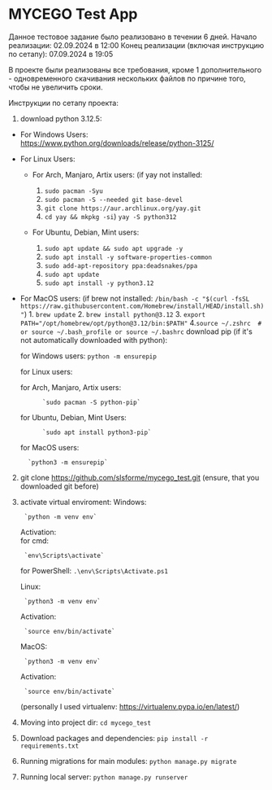 # MYCEGO Test App

Данное тестовое задание было реализовано в течении 6 дней.
Начало реализации: 02.09.2024 в 12:00
Конец реализации (включая инструкцию по сетапу): 07.09.2024 в 19:05

В проекте были реализованы все требования, кроме 1 дополнительного - одновременного скачивания нескольких файлов по причине того,
чтобы не увеличить сроки. 

Инструкции по сетапу проекта:
1. download python 3.12.5:
- For Windows Users: https://www.python.org/downloads/release/python-3125/
- For Linux Users:

	- For Arch, Manjaro, Artix users:
		 (if yay not installed: 
		 1. `sudo pacman -Syu`
		 2. `sudo pacman -S --needed git base-devel`
		 3. `git clone https://aur.archlinux.org/yay.git`
		 4.  `cd yay && mkpkg -si`)
		`yay -S python312`

	- For Ubuntu, Debian, Mint users: 
		1. `sudo apt update && sudo apt upgrade -y`
		2. `sudo apt install -y software-properties-common`
		3. `sudo add-apt-repository ppa:deadsnakes/ppa`
		4. `sudo apt update`
		5. `sudo apt install -y python3.12`
  
- For MacOS users:
		(if brew not installed: `/bin/bash -c "$(curl -fsSL https://raw.githubusercontent.com/Homebrew/install/HEAD/install.sh)"`)
		1. `brew update`
		2. `brew install python@3.12`
		3. `export PATH="/opt/homebrew/opt/python@3.12/bin:$PATH"`
		4.`source ~/.zshrc  # or source ~/.bash_profile or source ~/.bashrc`
download pip (if it's not automatically downloaded with python):

	for Windows users:
		`python -m ensurepip`

	for Linux users:

	for Arch, Manjaro, Artix users:

			`sudo pacman -S python-pip`
  
	for Ubuntu, Debian, Mint Users:

			`sudo apt install python3-pip`
  
	for MacOS users:

		`python3 -m ensurepip`
  
2. git clone https://github.com/slsforme/mycego_test.git (ensure, that you downloaded git before)
3. activate virtual enviroment:
	Windows:

		`python -m venv env`
	Activation:			
	for cmd:

		`env\Scripts\activate`

	for PowerShell:
		`.\env\Scripts\Activate.ps1`

	Linux:

		`python3 -m venv env`
   
	Activation:

		`source env/bin/activate`

	MacOS:

		`python3 -m venv env`
	Activation:

		`source env/bin/activate`
	(personally I used virtualenv: https://virtualenv.pypa.io/en/latest/)
1. Moving into project dir:
	`cd mycego_test`
5. Download packages and dependencies:
	`pip install -r requirements.txt`
6. Running migrations for main modules:
	`python manage.py migrate`
7. Running local server: 
    `python manage.py runserver`

	 




